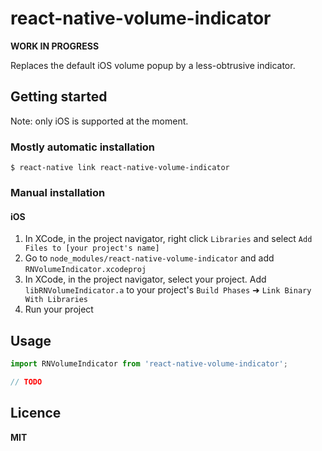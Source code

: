 
# react-native-volume-indicator

__WORK IN PROGRESS__ 

Replaces the default iOS volume popup by a less-obtrusive indicator.

## Getting started

Note: only iOS is supported at the moment.

### Mostly automatic installation

`$ react-native link react-native-volume-indicator`

### Manual installation

#### iOS

1. In XCode, in the project navigator, right click `Libraries` and select `Add Files to [your project's name]`
2. Go to `node_modules/react-native-volume-indicator` and add `RNVolumeIndicator.xcodeproj`
3. In XCode, in the project navigator, select your project. Add `libRNVolumeIndicator.a` to your project's `Build Phases` ➜ `Link Binary With Libraries`
4. Run your project

## Usage
```javascript
import RNVolumeIndicator from 'react-native-volume-indicator';

// TODO
```
  
## Licence ##
**MIT**